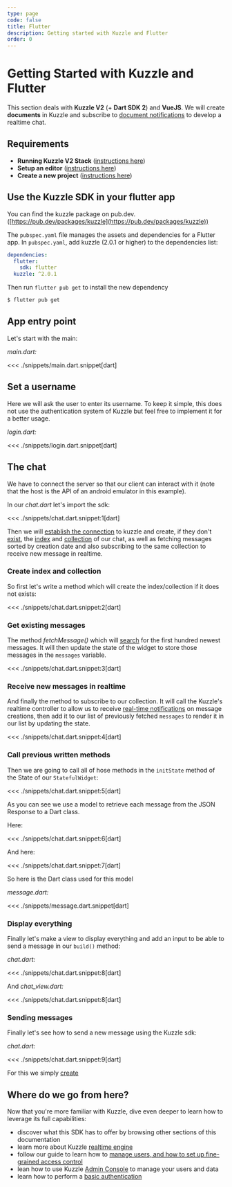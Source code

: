 ```yaml
---
type: page
code: false
title: Flutter
description: Getting started with Kuzzle and Flutter
order: 0
---
```


# Getting Started with Kuzzle and Flutter

This section deals with **Kuzzle V2** (+ **Dart SDK 2**) and **VueJS**. We will create **documents** in Kuzzle and subscribe to [document notifications](/sdk/dart/2/essentials/realtime-notifications#document-messages) to develop a realtime chat.

## Requirements

- **Running Kuzzle V2 Stack** ([instructions here](/core/2/guides/getting-started/running-kuzzle))
- **Setup an editor** ([instructions here](https://flutter.dev/docs/get-started/editor))
- **Create a new project** ([instructions here](https://flutter.dev/docs/get-started/test-drive?tab=androidstudio#create-app))

## Use the Kuzzle SDK in your flutter app

You can find the kuzzle package on pub.dev. ([https://pub.dev/packages/kuzzle](https://pub.dev/packages/kuzzle))

The `pubspec.yaml` file manages the assets and dependencies for a Flutter app. In `pubspec.yaml`, add kuzzle (2.0.1 or higher) to the dependencies list:

```yaml
dependencies:
  flutter:
    sdk: flutter
  kuzzle: ^2.0.1
```

Then run `flutter pub get` to install the new dependency

```bash
$ flutter pub get
```

## App entry point

Let's start with the main:

_main.dart:_

<<< ./snippets/main.dart.snippet[dart]

## Set a username

Here we will ask the user to enter its username.
To keep it simple, this does not use the authentication system of Kuzzle but feel free to implement it for a better usage.

_login.dart:_

<<< ./snippets/login.dart.snippet[dart]

## The chat

We have to connect the server so that our client can interact with it (note that the host is the API of an android emulator in this example).

In our _chat.dart_ let's import the sdk:

<<< ./snippets/chat.dart.snippet:1[dart]

Then we will [establish the connection](/sdk/dart/2/core-classes/kuzzle/connect) to kuzzle and create, if they don't [exist](/sdk/dart/2/controllers/index/exists/), the [index](/sdk/dart/2/controllers/index/create) and [collection](/sdk/dart/2/controllers/collection/create) of our chat, as well as fetching messages sorted by creation date and also subscribing to the same collection to receive new message in realtime.

### Create index and collection

So first let's write a method which will create the index/collection if it does not exists:

<<< ./snippets/chat.dart.snippet:2[dart]


### Get existing messages

The method _fetchMessage()_ which will [search](/sdk/dart/2/controllers/document/search) for the first hundred newest messages.
It will then update the state of the widget to store those messages in the `messages` variable.

<<< ./snippets/chat.dart.snippet:3[dart]

### Receive new messages in realtime

And finally the method to subscribe to our collection.
It will call the Kuzzle's realtime controller to allow us to receive [real-time notifications](/core/2/api/essentials/notifications) on message creations, then add it to our list of previously fetched `messages` to render it in our list by updating the state.

<<< ./snippets/chat.dart.snippet:4[dart]

### Call previous written methods

Then we are going to call all of hose methods in the `initState` method of the State of our `StatefulWidget`:

<<< ./snippets/chat.dart.snippet:5[dart]

As you can see we use a model to retrieve each message from the JSON Response to a Dart class.

Here:

<<< ./snippets/chat.dart.snippet:6[dart]

And here:

<<< ./snippets/chat.dart.snippet:7[dart]

So here is the Dart class used for this model

_message.dart:_

<<< ./snippets/message.dart.snippet[dart]

### Display everything

Finally let's make a view to display everything and add an input to be able to send a message in our `build()` method:

_chat.dart:_

<<< ./snippets/chat.dart.snippet:8[dart]

And _chat_view.dart:_

<<< ./snippets/chat.dart.snippet:8[dart]

### Sending messages

Finally let's see how to send a new message using the Kuzzle sdk:

_chat.dart:_

<<< ./snippets/chat.dart.snippet:9[dart]

For this we simply [create](/sdk/dart/2/controllers/document/create)

## Where do we go from here?

Now that you're more familiar with Kuzzle, dive even deeper to learn how to leverage its full capabilities:

- discover what this SDK has to offer by browsing other sections of this documentation
- learn more about Kuzzle [realtime engine](/core/2/guides/essentials/real-time)
- follow our guide to learn how to [manage users, and how to set up fine-grained access control](/core/2/guides/essentials/security)
- lean how to use Kuzzle [Admin Console](/core/2/guides/essentials/admin-console) to manage your users and data
- learn how to perform a [basic authentication](/sdk/dart/2/controllers/auth/login)
